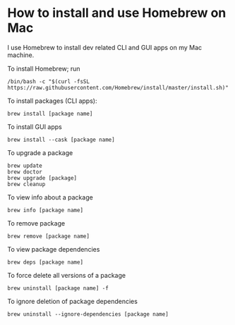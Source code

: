 # How to install and use Homebrew on Mac

I use Homebrew to install dev related CLI and GUI apps on my Mac machine.

To install Homebrew; run
```shell
/bin/bash -c "$(curl -fsSL https://raw.githubusercontent.com/Homebrew/install/master/install.sh)"
```

To install packages (CLI apps):
```shell
brew install [package name]
```

To install GUI apps
```shell
brew install --cask [package name]
```
To upgrade a package
```shell
brew update
brew doctor
brew upgrade [package]
brew cleanup
```

To view info about a package
```shell
brew info [package name]
```

To remove package
```shell
brew remove [package name]
```

To view package dependencies
```shell
brew deps [package name]
```

To force delete all versions of a package
```shell
brew uninstall [package name] -f
```

To ignore deletion of package dependencies
```
brew uninstall --ignore-dependencies [package name]
```
